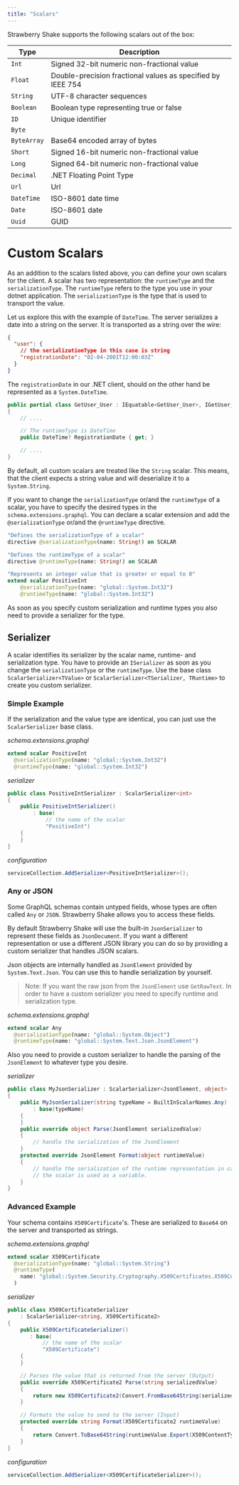 ```yaml
---
title: "Scalars"
---
```


Strawberry Shake supports the following scalars out of the box:

| Type        | Description                                                 |
| ----------- | ----------------------------------------------------------- |
| `Int`       | Signed 32-bit numeric non-fractional value                  |
| `Float`     | Double-precision fractional values as specified by IEEE 754 |
| `String`    | UTF-8 character sequences                                   |
| `Boolean`   | Boolean type representing true or false                     |
| `ID`        | Unique identifier                                           |
| `Byte`      |                                                             |
| `ByteArray` | Base64 encoded array of bytes                               |
| `Short`     | Signed 16-bit numeric non-fractional value                  |
| `Long`      | Signed 64-bit numeric non-fractional value                  |
| `Decimal`   | .NET Floating Point Type                                    |
| `Url`       | Url                                                         |
| `DateTime`  | ISO-8601 date time                                          |
| `Date`      | ISO-8601 date                                               |
| `Uuid`      | GUID                                                        |

# Custom Scalars

As an addition to the scalars listed above, you can define your own scalars for the client.
A scalar has two representation: the `runtimeType` and the `serializationType`.
The `runtimeType` refers to the type you use in your dotnet application.
The `serializationType` is the type that is used to transport the value.

Let us explore this with the example of `DateTime`. The server serializes a date into a string on the server.
It is transported as a string over the wire:

```json
{
  "user": {
    // the serializationType in this case is string
    "registrationDate": "02-04-2001T12:00:03Z"
  }
}
```

The `registrationDate` in our .NET client, should on the other hand be represented as a `System.DateTime`.

```csharp
public partial class GetUser_User : IEquatable<GetUser_User>, IGetUser_User
{
    // ....

    // The runtimeType is DateTime
    public DateTime? RegistrationDate { get; }

    // ....
}
```

By default, all custom scalars are treated like the `String` scalar.
This means, that the client expects a string value and will deserialize it to a `System.String`.

If you want to change the `serializationType` or/and the `runtimeType` of a scalar, you have to specify the desired types in the `schema.extensions.graphql`.
You can declare a scalar extension and add the `@serializationType` or/and the `@runtimeType` directive.

```graphql
"Defines the serializationType of a scalar"
directive @serializationType(name: String!) on SCALAR

"Defines the runtimeType of a scalar"
directive @runtimeType(name: String!) on SCALAR

"Represents an integer value that is greater or equal to 0"
extend scalar PositiveInt
    @serializationType(name: "global::System.Int32")
    @runtimeType(name: "global::System.Int32")
```

As soon as you specify custom serialization and runtime types you also need to provide a serializer for the type.

## Serializer

A scalar identifies its serializer by the scalar name, runtime- and serialization type.
You have to provide an `ISerializer` as soon as you change the `serializationType` or the `runtimeType`.
Use the base class `ScalarSerializer<TValue>` or `ScalarSerializer<TSerializer, TRuntime>` to create you custom serializer.

### Simple Example

If the serialization and the value type are identical, you can just use the `ScalarSerializer` base class.

_schema.extensions.graphql_

```graphql
extend scalar PositiveInt
  @serializationType(name: "global::System.Int32")
  @runtimeType(name: "global::System.Int32")
```

_serializer_

```csharp
public class PositiveIntSerializer : ScalarSerializer<int>
{
    public PositiveIntSerializer()
        : base(
            // the name of the scalar
            "PositiveInt")
    {
    }
}
```

_configuration_

```csharp
serviceCollection.AddSerializer<PositiveIntSerializer>();
```

### Any or JSON

Some GraphQL schemas contain untyped fields, whose types are often called `Any` or `JSON`. Strawberry Shake allows you to access these fields.

By default Strawberry Shake will use the built-in `JsonSerializer` to represent these fields as `JsonDocument`. If you want a different representation or use a different JSON library you can do so by providing a custom serializer that handles JSON scalars.

Json objects are internally handled as `JsonElement` provided by `System.Text.Json`. You can use this to handle serialization by yourself.

> Note: If you want the raw json from the `JsonElement` use `GetRawText`.
> In order to have a custom serializer you need to specify runtime and serialization type.

_schema.extensions.graphql_

```graphql
extend scalar Any
  @serializationType(name: "global::System.Object")
  @runtimeType(name: "global::System.Text.Json.JsonElement")
```

Also you need to provide a custom serializer to handle the parsing of the `JsonElement` to whatever type you desire.

_serializer_

```csharp
public class MyJsonSerializer : ScalarSerializer<JsonElement, object>
{
    public MyJsonSerializer(string typeName = BuiltInScalarNames.Any)
        : base(typeName)
    {
    }
    public override object Parse(JsonElement serializedValue)
    {
        // handle the serialization of the JsonElement
    }
    protected override JsonElement Format(object runtimeValue)
    {
        // handle the serialization of the runtime representation in case
        // the scalar is used as a variable.
    }
}
```

### Advanced Example

Your schema contains `X509Certificate`'s. These are serialized to `Base64` on the server and transported as strings.

_schema.extensions.graphql_

```graphql
extend scalar X509Certificate
  @serializationType(name: "global::System.String")
  @runtimeType(
    name: "global::System.Security.Cryptography.X509Certificates.X509Certificate2"
  )
```

_serializer_

```csharp
public class X509CertificateSerializer
    : ScalarSerializer<string, X509Certificate2>
{
    public X509CertificateSerializer()
       : base(
           // the name of the scalar
           "X509Certificate")
    {
    }

    // Parses the value that is returned from the server (Output)
    public override X509Certificate2 Parse(string serializedValue)
    {
        return new X509Certificate2(Convert.FromBase64String(serializedValue));
    }

    // Formats the value to send to the server (Input)
    protected override string Format(X509Certificate2 runtimeValue)
    {
        return Convert.ToBase64String(runtimeValue.Export(X509ContentType.Cert));
    }
}
```

_configuration_

```csharp
serviceCollection.AddSerializer<X509CertificateSerializer>();
```
